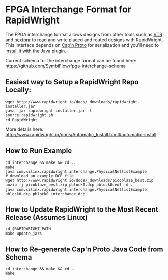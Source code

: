 # FPGA Interchange Format for RapidWright

The FPGA interchange format allows designs from other tools such as [VTR](https://github.com/verilog-to-routing/vtr-verilog-to-routing) and [nextpnr](https://github.com/YosysHQ/nextpnr) to read and write placed and routed designs with RapidWright.  This interface depends on [Cap'n Proto](https://capnproto.org/index.html) for serialization and you'll need to [install](https://capnproto.org/install.html) it with the [Java plugin](https://dwrensha.github.io/capnproto-java/index.html).

Current schema for the interchange format can be found here:
https://github.com/SymbiFlow/fpga-interchange-schema

## Easiest way to Setup a RapidWright Repo Locally:
```
wget http://www.rapidwright.io/docs/_downloads/rapidwright-installer.jar
java -jar rapidwright-installer.jar -t
source rapidwright.sh 
cd RapidWright
```
More details here: 
http://www.rapidwright.io/docs/Automatic_Install.html#automatic-install

## How to Run Example
```
cd interchange && make && cd ..
make
java com.xilinx.rapidwright.interchange.PhysicalNetlistExample
# download an example DCP file
wget http://www.rapidwright.io/docs/_downloads/picoblaze_best.zip
unzip -j picoblaze_best.zip pblock0.dcp pblock0.edf -d .
java com.xilinx.rapidwright.interchange.PhysicalNetlistExample pblock0.dcp pblock0_interchange.dcp
```

## How to Update RapidWright to the Most Recent Release (Assumes Linux)
```
cd $RAPIDWRIGHT_PATH
make update_jars
```

## How to Re-generate Cap'n Proto Java Code from Schema
```
cd interchange && make && cd ..
make
```

